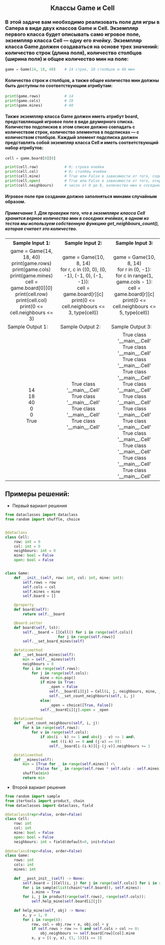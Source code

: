 <h2 style="text-align:center">Классы Game и Cell</h2>

### В этой задаче вам необходимо реализовать поле для игры в Сапера в виде двух классов Game и Cell. Экземпляр первого класса будет описывать само игровое поле, экземпляр класса Cell — одну его ячейку. Экземпляр класса Game должен создаваться на основе трех значений: количество строк (длина поля), количество столбцов (ширина поля) и общее количество мин на поле:
```python
game = Game(14, 18, 40)    # 14 строк, 18 столбцов и 40 мин
```
#### Количество строк и столбцов, а также общее количество мин должны быть доступны по соответствующим атрибутам:
```python
print(game.rows)           # 14
print(game.cols)           # 18
print(game.mines)          # 40
```
#### Также экземпляр класса Game должен иметь атрибут board, представляющий игровое поле в виде двумерного списка. Количество подсписков в этом списке должно совпадать с количеством строк, количество элементов в подсписках — с количеством столбцов. Каждый элемент подсписка должен представлять собой экземпляр класса Cell и иметь соответствующий набор атрибутов:
```python
cell = game.board[0][0]

print(cell.row)            # 0; строка ячейки
print(cell.col)            # 0; столбец ячейки
print(cell.mine)           # True или False в зависимости от того, содержит ячейка мину или нет
print(cell.open)           # True или False в зависимости от того, открыта ячейка или нет, по умолчанию закрыта
print(cell.neighbours)     # число от 0 до 8, количество мин в соседних ячейках
```
#### Игровое поле при создании должно заполняться минами случайным образом.

##### Примечание 1. Для проверки того, что в экземпляре класса Cell хранится верное количество мин в соседних ячейках, в одном из тестов мы используем собственную функцию get_neighbours_count(), которая считает это количество.

<table align="center">
  <tbody>
    <tr>
      <th>Sample Input 1: </th>
      <th>Sample Input 2: </th>
      <th>Sample Input 3: </th>
    </tr>
    <tr>
      <td align="center">game = Game(14, 18, 40)<br>
                        print(game.rows)<br>
                        print(game.cols)<br>
                        print(game.mines)<br>
                        cell = game.board[0][0]<br>
                        print(cell.row)<br>
                        print(cell.col)<br>
                        print(0 <= cell.neighbours <= 3)<br></td>
      <td align="center">game = Game(10, 8, 14)<br>
                        for r, c in ((0, 0), (0, -1), (-1, 0), (-1, -1)):<br>
                            cell = game.board[r][c]<br>
                            print(0 <= cell.neighbours <= 3, type(cell))<br></td>
      <td align="center">game = Game(10, 8, 14)<br>
                        for r in (0, -1):<br>
                            for c in range(1, game.cols - 1):<br>
                                cell = game.board[r][c]<br>
                                print(0 <= cell.neighbours <= 5, type(cell))<br></td>
    </tr>
    <tr>
      <td>Sample Output 1:</td>
      <td>Sample Output 2:</td>
      <td>Sample Output 3:</td>
      </tr>
    <tr>
      <td align="center">
                        14<br>
                        18<br>
                        40<br>
                        0<br>
                        0<br>
                        True<br>
      </td>
      <td align="center">
                        True class '__main__.Cell'<br>
                        True class '__main__.Cell'<br>
                        True class '__main__.Cell'<br>
                        True class '__main__.Cell'<br>
      </td>
      <td align="center">
                        True class '__main__.Cell'<br>
                        True class '__main__.Cell'<br>
                        True class '__main__.Cell'<br>
                        True class '__main__.Cell'<br>
                        True class '__main__.Cell'<br>
                        True class '__main__.Cell'<br>
                        True class '__main__.Cell'<br>
                        True class '__main__.Cell'<br>
                        True class '__main__.Cell'<br>
                        True class '__main__.Cell'<br>
                        True class '__main__.Cell'<br>
                        True class '__main__.Cell'<br>
      </td>
    </tr>
  </tbody>
</table>



## Примеры решений:
* Первый вариант решения
```python
from dataclasses import dataclass
from random import shuffle, choice


@dataclass
class Cell:
    row: int = 0
    col: int = 0
    neighbours: int = 0
    mine: bool = False
    open: bool = False


class Game:
    def __init__(self, row: int, col: int, mine: int):
        self.rows = row
        self.cols = col
        self.mines = mine
        self.board = []

    @property
    def board(self):
        return self.__board

    @board.setter
    def board(self, lst):
        self.__board = [[Cell() for i in range(self.cols)]
                        for j in range(self.rows)]
        self.__set_board_mines(self)

    @staticmethod
    def __set_board_mines(self):
        min = self.__mines(self)
        neighbours = 0
        for i in range(self.rows):
            for j in range(self.cols):
                mine = min.pop()
                if mine is True:
                    _open = False
                    self.__board[i][j] = Cell(i, j, neighbours, mine, _open)
                    self.__set_count_neighbours(self, i, j)
                else:
                    _open = choice([True, False])
                self.__board[i][j].open = _open

    @staticmethod
    def __set_count_neighbours(self, i, j):
        for k in range(self.rows):
            for v in range(self.cols):
                if abs(i - k) <= 1 and abs(j - v) <= 1 and\
                     not ((i-k) == 0 and (j-v) == 0):
                    self.__board[i-(i-k)][j-(j-v)].neighbours += 1

    @staticmethod
    def __mines(self):
        min = [True for _ in range(self.mines)] +\
              [False for _ in range(self.rows * self.cols - self.mines)]
        shuffle(min)
        return min
```
* Второй вариант решения

```python
from random import sample
from itertools import product, chain
from dataclasses import dataclass, field

@dataclass(repr=False, order=False)
class Cell:
    row: int
    col: int
    mine: bool = False
    open: bool = False
    neighbours: int = field(default=0, init=False)
        
@dataclass(repr=False, order=False)
class Game:
    rows: int
    cols: int
    mines: int
    
    def __post_init__(self) -> None:
        self.board = [[Cell(i, j) for j in range(self.cols)] for i in range(self.rows)]
        for i in sample(list(chain(*self.board)), self.mines):
            i.mine = True
        for i, j in product(range(self.rows), range(self.cols)):
            self.help_mine(self.board[i][j])
    
    def help_mine(self, obj) -> None:
        x, y = 1, 0
        for i in range(8):
            row, col = obj.row + x, obj.col + y
            if self.rows > row >= 0 and self.cols > col >= 0:
                obj.neighbours += self.board[row][col].mine
            x, y = [(-y, x), (1, 1)][i == 3]
```


